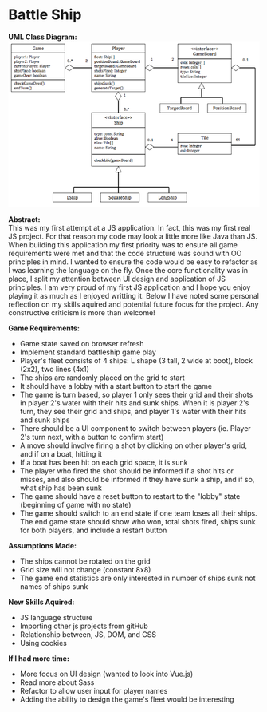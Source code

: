 # Battle Ship

<b>UML Class Diagram:</b>
![alt text](https://github.com/kgaboriau/BattleShip/blob/master/classUML.png)


<b>Abstract:</b></br>
This was my first attempt at a JS application. In fact, this was my first real JS project. For that reason my code may look a little more like Java than JS. When building this application my first priority was to ensure all game requirements were met and that the code structure was sound with OO principles in mind. I wanted to ensure the code would be easy to refactor as I was learning the language on the fly. Once the core functionality was in place, I split my attention between UI design and application of JS principles. I am very proud of my first JS application and I hope you enjoy playing it as much as I enjoyed writting it. Below I have noted some personal reflection on my skills aquired and potential future focus for the project. Any constructive criticism is more than welcome!


<b>Game Requirements:</b> 
- Game state saved on browser refresh
- Implement standard battleship game play
- Player\'s fleet consists of 4 ships: L shape (3 tall, 2 wide at boot), block (2x2), two lines (4x1)
- The ships are randomly placed on the grid to start
- It should have a lobby with a start button to start the game
- The game is turn based, so player 1 only sees their grid and their shots in player 2's water with their hits and sunk ships. When it is player 2's turn, they see their grid and ships, and player 1's water with their hits and sunk ships
- There should be a UI component to switch between players (ie. Player 2's turn next, with a button to confirm start)
- A move should involve firing a shot by clicking on other player's grid, and if on a boat, hitting it
- If a boat has been hit on each grid space, it is sunk
- The player who fired the shot should be informed if a shot hits or misses, and also should be informed if they have sunk a ship, and if so, what ship has been sunk
- The game should have a reset button to restart to the "lobby" state (beginning of game with no state)
- The game should switch to an end state if one team loses all their ships. The end game state should show who won, total shots fired, ships sunk for both players, and include a restart button


<b>Assumptions Made:</b> 
- The ships cannot be rotated on the grid
- Grid size will not change (constant 8x8)
- The game end statistics are only interested in number of ships sunk not names of ships sunk

<b>New Skills Aquired:</b> 
- JS language structure
- Importing other js projects from gitHub
- Relationship between, JS, DOM, and CSS
- Using cookies


<b>If I had more time: </b>
- More focus on UI design (wanted to look into Vue.js)
- Read more about Sass
- Refactor to allow user input for player names
- Adding the ability to design the game\'s fleet would be interesting
